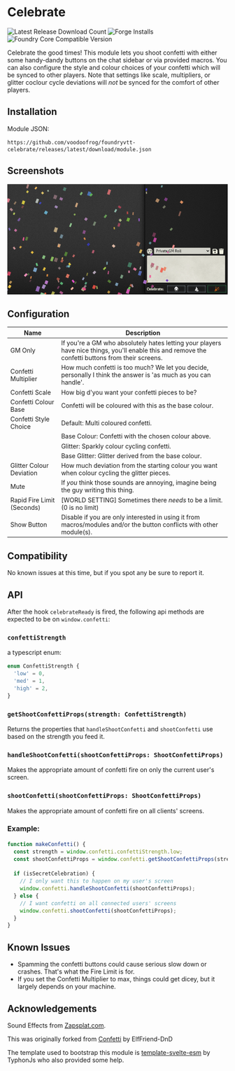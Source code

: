 # Celebrate

![Latest Release Download Count](https://img.shields.io/badge/dynamic/json?label=Downloads@latest&query=assets%5B1%5D.download_count&url=https%3A%2F%2Fapi.github.com%2Frepos%2FvoodoofrogD%2Ffoundryvtt-celebrate%2Freleases%2Flatest)
![Forge Installs](https://img.shields.io/badge/dynamic/json?label=Forge%20Installs&query=package.installs&suffix=%25&url=https%3A%2F%2Fforge-vtt.com%2Fapi%2Fbazaar%2Fpackage%2Fcelebrate&colorB=4aa94a)
![Foundry Core Compatible Version](https://img.shields.io/badge/dynamic/json.svg?url=https%3A%2F%2Fraw.githubusercontent.com%2Fvoodoofrog%2Ffoundryvtt-celebrate%2Fmain%2Fpublic%2Fmodule.json&label=Foundry%20Version&query=$.compatibility.verified&colorB=orange)

Celebrate the good times! This module lets you shoot confetti with either some handy-dandy buttons on the chat sidebar or via provided macros. You can also configure the style and colour choices of your confetti which will be synced to other players. Note that settings like scale, multipliers, or glitter coclour cycle deviations will _not_ be synced for the comfort of other players.

## Installation

Module JSON:

```
https://github.com/voodoofrog/foundryvtt-celebrate/releases/latest/download/module.json
```

## Screenshots

![Demonstration of the Confetti.](screenshot.png)

## Configuration

| **Name**                   | Description                                                                                                                                       |
| -------------------------- | ------------------------------------------------------------------------------------------------------------------------------------------------- |
| GM Only                    | If you're a GM who absolutely hates letting your players have nice things, you'll enable this and remove the confetti buttons from their screens. |
| Confetti Multiplier        | How much confetti is too much? We let you decide, personally I think the answer is 'as much as you can handle'.                                   |
| Confetti Scale             | How big d'you want your confetti pieces to be?                                                                                                    |
| Confetti Colour Base       | Confetti will be coloured with this as the base colour.                                                                                           |
| Confetti Style Choice      | Default: Multi coloured confetti.                                                                                                                 |
|                            | Base Colour: Confetti with the chosen colour above.                                                                                               |
|                            | Glitter: Sparkly colour cycling confetti.                                                                                                         |
|                            | Base Glitter: Glitter derived from the base colour.                                                                                               |
| Glitter Colour Deviation   | How much deviation from the starting colour you want when colour cycling the glitter pieces.                                                      |
| Mute                       | If _you_ think those sounds are annoying, imagine being the guy writing this thing.                                                               |
| Rapid Fire Limit (Seconds) | [WORLD SETTING] Sometimes there _needs_ to be a limit. (0 is no limit)                                                                            |
| Show Button                | Disable if you are only interested in using it from macros/modules and/or the button conflicts with other module(s).                              |

## Compatibility

No known issues at this time, but if you spot any be sure to report it.

## API

After the hook `celebrateReady` is fired, the following api methods are expected to be on `window.confetti`:

### `confettiStrength`

a typescript enum:

```ts
enum ConfettiStrength {
  'low' = 0,
  'med' = 1,
  'high' = 2,
}
```

### `getShootConfettiProps(strength: ConfettiStrength)`

Returns the properties that `handleShootConfetti` and `shootConfetti` use based on the strength you feed it.

### `handleShootConfetti(shootConfettiProps: ShootConfettiProps)`

Makes the appropriate amount of confetti fire on only the current user's screen.

### `shootConfetti(shootConfettiProps: ShootConfettiProps)`

Makes the appropriate amount of confetti fire on all clients' screens.

### Example:

```ts
function makeConfetti() {
  const strength = window.confetti.confettiStrength.low;
  const shootConfettiProps = window.confetti.getShootConfettiProps(strength);

  if (isSecretCelebration) {
    // I only want this to happen on my user's screen
    window.confetti.handleShootConfetti(shootConfettiProps);
  } else {
    // I want confetti on all connected users' screens
    window.confetti.shootConfetti(shootConfettiProps);
  }
}
```

## Known Issues

- Spamming the confetti buttons could cause serious slow down or crashes. That's what the Fire Limit is for.
- If you set the Confetti Multiplier to max, things could get dicey, but it largely depends on your machine.

## Acknowledgements

Sound Effects from [Zapsplat.com](https://www.zapsplat.com/).

This was originally forked from [Confetti](https://github.com/ElfFriend-DnD/foundryvtt-confetti) by ElfFriend-DnD

The template used to bootstrap this module is [template-svelte-esm](https://github.com/typhonjs-fvtt-demo/template-svelte-esm) by TyphonJs who also provided some help.
